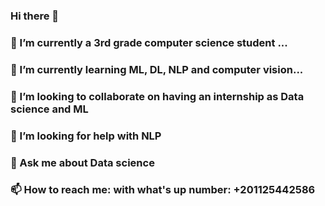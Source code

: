 ### Hi there 👋
### 🔭 I’m currently a 3rd grade computer science student ...
### 🌱 I’m currently learning ML, DL, NLP and computer vision...
### 👯 I’m looking to collaborate on having an internship as Data science and ML
### 🤔 I’m looking for help with NLP
### 💬 Ask me about Data science 
### 📫 How to reach me: with what's up number: +201125442586
<!--
**mahmoudwahman006/mahmoudwahman006** is a ✨ _special_ ✨ repository because its `README.md` (this file) appears on your GitHub profile.

Here are some ideas to get you started:

- 🔭 I’m currently a 3rd grade computer science student ...
- 🌱 I’m currently learning ML, DL, NLP and computer vision...
- 👯 I’m looking to collaborate on having an internship as Data science and ML
- 🤔 I’m looking for help with NLP
- 💬 Ask me about Data science 
- 📫 How to reach me: with what's up number: +201125442586
-->
